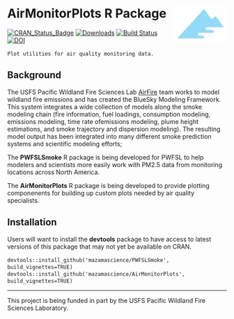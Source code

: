 # AirMonitorPlots R Package <img src='man/figures/logo.png' align="right" height="81.5" />

[![CRAN\_Status\_Badge](http://www.r-pkg.org/badges/version/AirMonitorPlots)](https://cran.r-project.org/package=AirMonitorPlots)
[![Downloads](http://cranlogs.r-pkg.org/badges/AirMonitorPlots)](https://cran.r-project.org/package=AirMonitorPlots)
[![Build Status](https://travis-ci.org/MazamaScience/AirMonitorPlots.svg?branch=master)](https://travis-ci.org/MazamaScience/AirMonitorPlots)
[![DOI](https://zenodo.org/badge/123438756.svg)](https://zenodo.org/badge/latestdoi/123438756)

```
Plot utilities for air quality monitoring data.
```

## Background

The USFS Pacific Wildland Fire Sciences Lab [AirFire](http://www.airfire.org) 
team works to model wildland fire emissions and has created the BlueSky Modeling
Framework. This system  integrates a wide collection of models along the smoke 
modeling chain (fire  information, fuel loadings, consumption modeling, 
emissions modeling, time rate ofemissions modeling, plume height estimations, 
and smoke trajectory and dispersion  modeling). The resulting model output has 
been integrated into many different smoke  prediction systems and scientific 
modeling efforts;

The **PWFSLSmoke** R package is being developed for PWFSL to help modelers and 
scientists more easily work with PM2.5 data from monitoring locations across 
North America.

The **AirMonitorPlots** R package is being developed to provide plotting 
componenents for building up  custom plots needed by air quality specialists.

## Installation

Users will want to install the **devtools** package to have access to latest 
versions of this package that may not yet be available on CRAN.

```
devtools::install_github('mazamascience/PWFSLSmoke', build_vignettes=TRUE)
devtools::install_github('mazamascience/AirMonitorPlots', build_vignettes=TRUE)
```

----

This project is being funded in part by the USFS Pacific Wildland Fire Sciences 
Laboratory.


